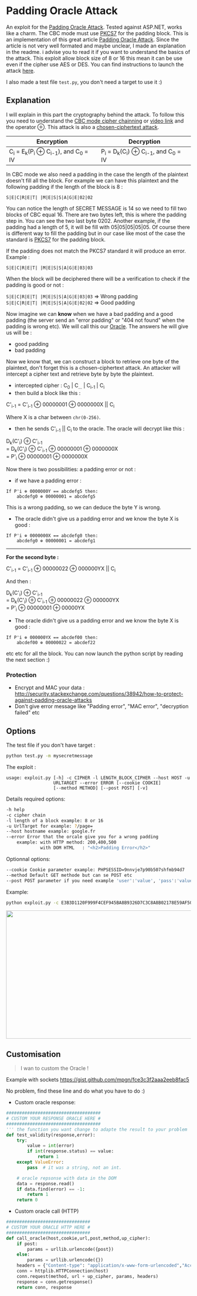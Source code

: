 # Padding Oracle Attack

An exploit for the [Padding Oracle Attack](https://en.wikipedia.org/wiki/Padding_oracle_attack). Tested against ASP.NET, works like a charm. The CBC  mode must use [PKCS7](https://en.wikipedia.org/wiki/Padding_%28cryptography%29#PKCS7) for the padding block.
This is an implementation of this great article [Padding Oracle Attack](https://not.burntout.org/blog/Padding_Oracle_Attack/). Since the article is not very well formated and maybe unclear, I made an explanation in the readme. i advise you to read it if you want to understand the basics of the attack.
This exploit allow block size of 8 or 16 this mean it can be use even if the cipher use AES or DES. You can find instructions to launch the attack [here](https://github.com/mpgn/Padding-Oracle-Attack#options).

I also made a test file `test.py`, you don't need a target to use it :)

## Explanation

I will explain in this part the cryptography behind the attack. To follow this you need to understand the [CBC mode cipher chainning](https://en.wikipedia.org/wiki/Block_cipher_mode_of_operation#Cipher_Block_Chaining_.28CBC.29) or [video link](https://www.youtube.com/watch?v=0D7OwYp6ZEc.) and the operator ⊕. This attack is also a [chosen-ciphertext attack](https://en.wikipedia.org/wiki/Chosen-ciphertext_attack).

Encryption | Decryption
--- | --- 
C<sub>i</sub> = E<sub>k</sub>(P<sub>i</sub> ⊕ C<sub>i-1</sub>), and C<sub>0</sub> = IV | P<sub>i</sub> = D<sub>k</sub>(C<sub>i</sub>) ⊕ C<sub>i-1</sub>, and C<sub>0</sub> = IV

In CBC mode we also need a padding in the case the length of the plaintext doesn't fill all the block. For example we can have this plaintext and the following padding if the length of the block is 8 :

`S|E|C|R|E|T| |M|E|S|S|A|G|E|02|02`

You can notice the length of SECRET MESSAGE is 14 so we need to fill two blocks of CBC equal 16. There are two bytes left, this is where the padding step in. You can see the two last byte 0202. Another example, if the padding had a length of 5, it will be fill with 05|05|05|05|05. Of course there is different way to fill the padding but in our case like most of the case the standard is [PKCS7](https://en.wikipedia.org/wiki/Padding_%28cryptography%29#PKCS7) for the padding block.

If the padding does not match the PKCS7 standard it will produce an error. Example :

`S|E|C|R|E|T| |M|E|S|S|A|G|E|03|03`

When the block will be deciphered there will be a verification to check if the padding is good or not :

`S|E|C|R|E|T| |M|E|S|S|A|G|E|03|03` => Wrong padding <br>
`S|E|C|R|E|T| |M|E|S|S|A|G|E|02|02` => Good padding

Now imagine we can **know** when we have a bad padding and a good padding (the server send an "error padding" or "404 not found" when the padding is wrong etc). We will call this our [Oracle](http://security.stackexchange.com/questions/10617/what-is-a-cryptographic-oracle). The answers he will give us will be :

* good padding
* bad padding

Now we know that, we can construct a block to retrieve one byte of the plaintext, don't forget this is a chosen-ciphertext attack.
An attacker will intercept a cipher text and retrieve byte by byte the plaintext.

* intercepted cipher : C<sub>0</sub> | C<sub>...</sub> | C<sub>i-1</sub> | C<sub>i</sub>
* then build a block like this :

C'<sub>i-1</sub> = C'<sub>i-1</sub> ⊕ 00000001 ⊕ 0000000X || C<sub>i</sub>

Where X is a char between `chr(0-256)`. 

* then he sends C'<sub>i-1</sub> || C<sub>i</sub> to the oracle. The oracle will decrypt like this :

D<sub>k</sub>(C'<sub>i</sub>) ⊕ C'<sub>i-1</sub>  <br>
= D<sub>k</sub>(C'<sub>i</sub>) ⊕ C'<sub>i-1</sub> ⊕ 00000001 ⊕ 0000000X <br>
= P'<sub>i</sub> ⊕ 00000001 ⊕ 0000000X <br>

Now there is two possibilities: a padding error or not :

* if we have a padding error :

```
If P'i ⊕ 0000000Y == abcdefg5 then:
    abcdefg0 ⊕ 00000001 = abcdefg5
```
This is a wrong padding, so we can deduce the byte Y is wrong.

* The oracle didn't give us a padding error and we know the byte X is good :

```
If P'i ⊕ 0000000X == abcdefg0 then:
    abcdefg0 ⊕ 00000001 = abcdefg1
```

<hr>

**For the second byte :**


C'<sub>i-1</sub> = C'<sub>i-1</sub> ⊕ 00000022 ⊕ 000000YX || C<sub>i</sub>

And then : 

D<sub>k</sub>(C'<sub>i</sub>) ⊕ C'<sub>i-1</sub> <br>
= D<sub>k</sub>(C'<sub>i</sub>) ⊕ C'<sub>i-1</sub> ⊕ 00000022 ⊕ 000000YX <br>
= P'<sub>i</sub> ⊕ 00000001 ⊕ 00000YX <br>

* The oracle didn't give us a padding error and we know the byte X is good :

```
If P'i ⊕ 000000YX == abcdef00 then:
    abcdef00 ⊕ 00000022 = abcdef22
```

etc etc for all the block. You can now launch the python script by reading the next section :)


### Protection 

* Encrypt and MAC your data : http://security.stackexchange.com/questions/38942/how-to-protect-against-padding-oracle-attacks
* Don't give error message like "Padding error", "MAC error", "decryption failed" etc

## Options

The test file if you don't have target :

```bash
python test.py -m mysecretmessage
```

The exploit : 
```
usage: exploit.py [-h] -c CIPHER -l LENGTH_BLOCK_CIPHER --host HOST -u
                  URLTARGET --error ERROR [--cookie COOKIE]
                  [--method METHOD] [--post POST] [-v]
```
Details required options:
```bash
-h help
-c cipher chain
-l length of a block example: 8 or 16
-u UrlTarget for example: ?/page=
--host hostname example: google.fr
--error Error that the orcale give you for a wrong padding
    example: with HTTP method: 200,400,500
             with DOM HTML   : "<h2>Padding Error</h2>"
```
Optionnal options:
```bash
--cookie Cookie parameter example: PHPSESSID=9nnvje7p90b507shfmb94d7
--method Default GET methode but can se POST etc
--post POST parameter if you need example 'user':'value', 'pass':'value'
```

Example:
```bash
python exploit.py -c E3B3D1120F999F4CEF945BA8B9326D7C3C8A8B02178E59AF506666542AB5EF44 -l 16 --host host.com -u /index.aspx?c= -v --error "Padding Error"
```

<a href="https://asciinema.org/a/40222" target="_blank"><img src="https://asciinema.org/a/40222.png" height="350" width="550" ></a>

## Customisation

> I wan to custom the Oracle !

Example with sockets https://gist.github.com/mpgn/fce3c3f2aaa2eeb8fac5

No problem, find these line and do what you have to do :)

* Custom oracle response: 
```python
####################################
# CUSTOM YOUR RESPONSE ORACLE HERE #
####################################
''' the function you want change to adapte the result to your problem '''
def test_validity(response,error):
    try:
        value = int(error)
        if int(response.status) == value:
            return 1
    except ValueError:
        pass  # it was a string, not an int.

    # oracle repsonse with data in the DOM
    data = response.read()
    if data.find(error) == -1:
        return 1
    return 0
```

* Custom oracle call (HTTP)
```python
################################
# CUSTOM YOUR ORACLE HTTP HERE #
################################
def call_oracle(host,cookie,url,post,method,up_cipher):
    if post:
        params = urllib.urlencode({post})
    else:
        params = urllib.urlencode({})
    headers = {"Content-type": "application/x-www-form-urlencoded","Accept": "text/plain", 'Cookie': cookie}
    conn = httplib.HTTPConnection(host)
    conn.request(method, url + up_cipher, params, headers)
    response = conn.getresponse()
    return conn, response
```